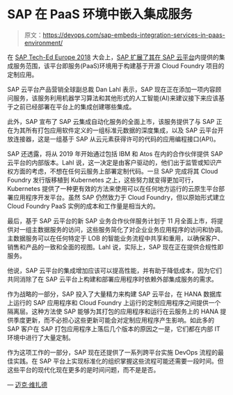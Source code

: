 # SAP 在 PaaS 环境中嵌入集成服务

> 原文：<https://devops.com/sap-embeds-integration-services-in-paas-environment/>

在 [SAP Tech-Ed Europe 2018](https://events.sap.com/teched-2018-emea/en/home) 大会上，[SAP 扩展了其在 SAP 云平台](https://news.sap.com/2018/10/sap-teched-new-sap-cloud-platform-services-cloud-choices/)内提供的集成服务范围，该平台即服务(PaaS)环境用于构建基于开源 Cloud Foundry 项目的定制应用。

SAP 云平台产品营销全球副总裁 Dan Lahl 表示，SAP 现在正在添加一项内容顾问服务，该服务利用机器学习算法和其他形式的人工智能(AI)来建议接下来应该基于之前已经部署在平台上的集成创建哪些集成。

此外，SAP 宣布了 SAP 云集成自动化服务的全面上市，该服务提供了与 SAP 正在为其所有打包应用软件定义的一组标准元数据的深度集成，以及 SAP 云平台开放连接器，这是一组基于 SAP 从云元素获得许可的代码的应用编程接口(API)。

SAP 还透露，将从 2019 年开始通过包括 IBM 和 Atos 在内的合作伙伴提供 SAP 云平台的内部版本。Lahl 说，这一决定是由客户驱动的，他们出于监管或知识产权方面的考虑，不想在任何云服务上部署定制代码。一旦 SAP 完成将其 Cloud Foundry 发行版移植到 Kubernetes 之上，这些努力就变得更加可行，Kubernetes 提供了一种更有效的方法来使用可以在任何地方运行的云原生平台部署应用程序开发平台。虽然 SAP 仍然致力于 Cloud Foundry，但以原始形式建立 Cloud Foundry PaaS 实例的成本和工作量是相当大的。

最后，基于 SAP 云平台的新 SAP 业务合作伙伴服务计划于 11 月全面上市，将提供对一组主数据服务的访问，这些服务简化了对企业业务应用程序的访问和协调。主数据服务可以在任何特定于 LOB 的智能业务流程中共享和重用，以确保客户、销售和产品的一致和全面的视图。Lahl 说，实际上，SAP 现在正在提供合规性即服务。

他说，SAP 云平台的集成增加应该可以提高性能，并有助于降低成本，因为它们共同消除了在 SAP 云平台上构建和部署应用程序时依赖外部集成服务的需求。

作为战略的一部分，SAP 投入了大量精力来构建 SAP 云平台，在 HANA 数据库上运行的 SAP 应用程序和 Cloud Foundry 上运行的定制应用程序之间提供一个隔离层。这种方法使 SAP 能够为其打包的应用程序和运行在云服务上的 HANA 提供季度更新，而不必担心这些更新可能会对定制应用程序产生影响。如此多的 SAP 客户在 SAP 打包应用程序上落后几个版本的原因之一是，它们都在内部 IT 环境中进行了大量定制。

作为这项工作的一部分，SAP 现在还提供了一系列跨平台实施 DevOps 流程的最佳实践。在 SAP 平台上实现标准化的组织掌握这些流程可能还需要一段时间。但这些平台的现代化现在更多的是时间问题，而不是是否。

— [迈克·维扎德](https://devops.com/author/mike-vizard/)